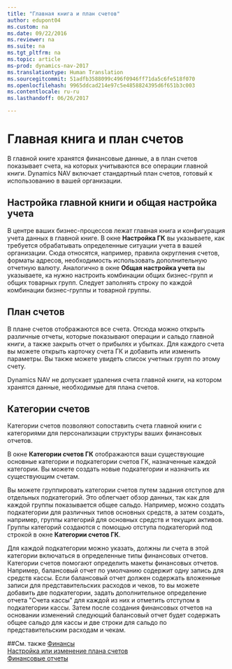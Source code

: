 ```yaml
---
title: "Главная книга и план счетов"
author: edupont04
ms.custom: na
ms.date: 09/22/2016
ms.reviewer: na
ms.suite: na
ms.tgt_pltfrm: na
ms.topic: article
ms-prod: dynamics-nav-2017
ms.translationtype: Human Translation
ms.sourcegitcommit: 51adfb3588099c496f0946ff71da5c6fe518f070
ms.openlocfilehash: 9965ddcad214e97c5e4858824395d6f651b3c003
ms.contentlocale: ru-ru
ms.lasthandoff: 06/26/2017

---
```


# <a name="the-general-ledger-and-the-chart-of-accounts"></a>Главная книга и план счетов
В главной книге хранятся финансовые данные, а в план счетов показывает счета, на которых учитываются все операции главной книги. Dynamics NAV включает стандартный план счетов, готовый к использованию в вашей организации.

## <a name="general-ledger-setup-and-general-posting-setup"></a>Настройка главной книги и общая настройка учета
В центре ваших бизнес-процессов лежат главная книга и конфигурация учета данных в главной книге.
В окне **Настройка ГК** вы указываете, как требуется обрабатывать определенные ситуации учета в вашей организации. Сюда относятся, например, правила округления счетов, форматы адресов, необходимость использовать дополнительную отчетную валюту.
Аналогично в окне **Общая настройка учета** вы указываете, ка нужно настроить комбинации общих бизнес-групп и общих товарных групп. Следует заполнять строку по каждой комбинации бизнес-группы и товарной группы.  

## <a name="the-chart-of-accounts"></a>План счетов
В плане счетов отображаются все счета. Отсюда можно открыть различные отчеты, которые показывают операции и сальдо главной книги, а также закрыть отчет о прибылях и убытках. Для каждого счета вы можете открыть карточку счета ГК и добавить или изменить параметры. Вы также можете увидеть список учетных групп по этому счету.  

Dynamics NAV не допускает удаления счета главной книги, на котором хранятся данные, необходимые для плана счетов.  

## <a name="account-categories"></a>Категории счетов
Категории счетов позволяют сопоставить счета главной книги с категориями для персонализации структуры ваших финансовых отчетов.  

В окне **Категории счетов ГК** отображаются ваши существующие основные категории и подкатегории счетов ГК, назначенные каждой категории. Вы можете создать новые подкатегории и назначить их существующим счетам.  

Вы можете группировать категории счетов путем задания отступов для отдельных подкатегорий. Это облегчает обзор данных, так как для каждой группы показывается общее сальдо. Например, можно создать подкатегории для различных типов основных средств, а затем создать, например, группы категорий для основных средств и текущих активов. Группы категорий создаются с помощью отступа подкатегорий под строкой в окне **Категории счетов ГК**.  

Для каждой подкатегории можно указать, должны ли счета в этой категории включаться в определенные типы финансовых отчетов. Категории счетов помогают определить макеты финансовых отчетов. Например, балансовый отчет по умолчанию содержит одну запись для средств кассы. Если балансовый отчет должен содержать вложенные записи для представительских расходов и чеков, то вы можете добавить две подкатегории, задать дополнительное определение отчета "Счета кассы" для каждой из них и отметить отступом в подкатегории кассы. Затем после создания финансовых отчетов на основании изменений следующий балансовый отчет будет содержать общее сальдо для кассы и две строки для сальдо по представительским расходам и чекам.     

##<a name="see-also"></a>См. также
[Финансы](finance-setup.md)  
[Настройка или изменение плана счетов](finance-setup-setup-chart-accounts.md)  
[Финансовые отчеты](finance-setup-account-schedule.md)  

